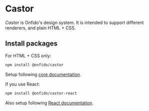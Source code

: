 # Castor

_Castor_ is Onfido's design system. It is intended to support different renderers, and plain HTML + CSS.

## Install packages

For HTML + CSS only:

```sh
npm install @onfido/castor
```

Setup following [core documentation](./packages/core).

If you use React:

```sh
npm install @onfido/castor-react
```

Also setup following [React documentation](./packages/react).
